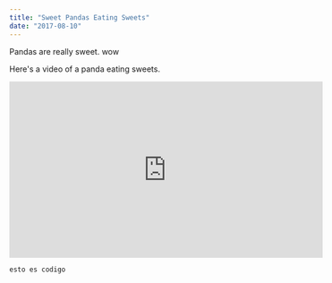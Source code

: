 ```yaml
---
title: "Sweet Pandas Eating Sweets"
date: "2017-08-10"
---
```


Pandas are really sweet. wow

Here's a video of a panda eating sweets.

<iframe width="560" height="315" src="https://www.youtube.com/embed/4n0xNbfJLR8" frameborder="0" allowfullscreen></iframe>

```
esto es codigo 
```